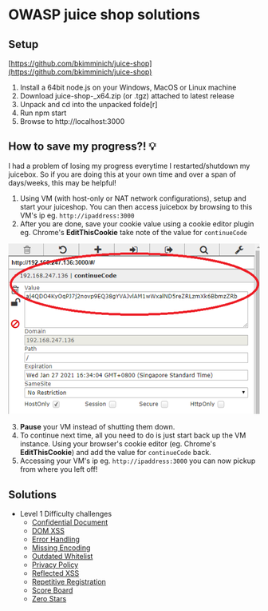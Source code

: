 # OWASP juice shop solutions
 
 
## Setup
[https://github.com/bkimminich/juice-shop](https://github.com/bkimminich/juice-shop)
1. Install a 64bit node.js on your Windows, MacOS or Linux machine
2. Download juice-shop-<version>_<node-version>_<os>_x64.zip (or .tgz) attached to latest release
3. Unpack and cd into the unpacked folde[r]
4. Run npm start
5. Browse to http://localhost:3000

## How to save my progress?! :bulb:
I had a problem of losing my progress everytime I restarted/shutdown my juicebox. So if you are doing this at your own time and over a span of days/weeks, this may be helpful!

1. Using VM (with host-only or NAT network configurations), setup and start your juiceshop. You can then access juicebox by browsing to this VM's ip eg. `http://ipaddress:3000`
2. After you are done, save your cookie value using a cookie editor plugin eg. Chrome's **EditThisCookie** take note of the value for `continueCode` 

![](save_progress_cookie.png)

3. **Pause** your VM instead of shutting them down.
4. To continue next time, all you need to do is just start back up the VM instance. Using your browser's cookie editor (eg. Chrome's **EditThisCookie**) and add the value for `continueCode` back.
5. Accessing your VM's ip eg. `http://ipaddress:3000` you can now pickup from where you left off!
 
## Solutions

* Level 1 Difficulty challenges
    - [Confidential Document](../master/level%201/confidential-doc.md)
    - [DOM XSS](../master/level%201/dom-xss.md)
    - [Error Handling](../master/level%201/error-handling.md)
    - [Missing Encoding](../master/level%201/missing-encoding.md)
    - [Outdated Whitelist](../master/level%201/outdated-whitelist.md)
    - [Privacy Policy](../master/level%201/privacy-policy.md)
    - [Reflected XSS](../master/level%201/reflected-xss.md)
    - [Repetitive Registration](../master/level%201/repeat-register.md)
    - [Score Board](../master/level%201/score-board.md)
    - [Zero Stars](../master/level%201/zero-stars.md)
